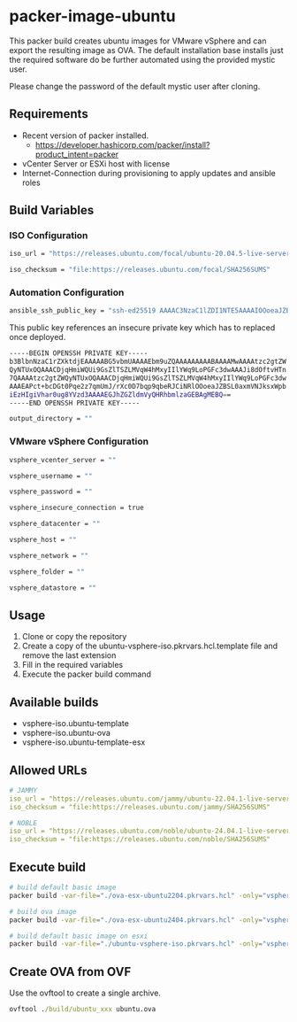 # packer-image-ubuntu

This packer build creates ubuntu images for VMware vSphere and can export the resulting image as OVA.
The default installation base installs just the required software do be further automated using the provided mystic user.

Please change the password of the default mystic user after cloning.

## Requirements

* Recent version of packer installed.
  * <https://developer.hashicorp.com/packer/install?product_intent=packer>
* vCenter Server or ESXi host with license
* Internet-Connection during provisioning to apply updates and ansible roles

## Build Variables

### ISO Configuration

```bash
iso_url = "https://releases.ubuntu.com/focal/ubuntu-20.04.5-live-server-amd64.iso"
```

```bash
iso_checksum = "file:https://releases.ubuntu.com/focal/SHA256SUMS"
```

### Automation Configuration

```bash
ansible_ssh_public_key = "ssh-ed25519 AAAAC3NzaC1lZDI1NTE5AAAAIOOoeaJZBSL0axmVNJksxWpbiEzHIgiVhar0ug8YVzd3 mystic"
```

This public key references an insecure private key which has to replaced once deployed.

```bash
-----BEGIN OPENSSH PRIVATE KEY-----
b3BlbnNzaC1rZXktdjEAAAAABG5vbmUAAAAEbm9uZQAAAAAAAAABAAAAMwAAAAtzc2gtZW
QyNTUxOQAAACDjqHmiWQUi9GsZlTSZLMVqW4hMxyIIlYWq9LoPGFc3dwAAAJi8dOftvHTn
7QAAAAtzc2gtZWQyNTUxOQAAACDjqHmiWQUi9GsZlTSZLMVqW4hMxyIIlYWq9LoPGFc3dw
AAAEAPct+bcDGt0Pqe2z7qmUmJ/rXc0D7bqp9qbeRJCiNRlOOoeaJZBSL0axmVNJksxWpb
iEzHIgiVhar0ug8YVzd3AAAAEGJhZGZldmVyQHRhbmlzaGEBAgMEBQ==
-----END OPENSSH PRIVATE KEY-----
```

```bash
output_directory = ""
```

### VMware vSphere Configuration

```bash
vsphere_vcenter_server = ""
```

```bash
vsphere_username = ""
```

```bash
vsphere_password = ""
```

```bash
vsphere_insecure_connection = true
```

```bash
vsphere_datacenter = ""
```

```bash
vsphere_host = ""
```

```bash
vsphere_network = ""
```

```bash
vsphere_folder = ""
```

```bash
vsphere_datastore = ""
```

## Usage

1. Clone or copy the repository
2. Create a copy of the ubuntu-vsphere-iso.pkrvars.hcl.template file and remove the last extension
3. Fill in the required variables
4. Execute the packer build command

## Available builds

* vsphere-iso.ubuntu-template
* vsphere-iso.ubuntu-ova
* vsphere-iso.ubuntu-template-esx

## Allowed URLs

```yaml
# JAMMY
iso_url = "https://releases.ubuntu.com/jammy/ubuntu-22.04.1-live-server-amd64.iso"
iso_checksum = "file:https://releases.ubuntu.com/jammy/SHA256SUMS"

# NOBLE
iso_url = "https://releases.ubuntu.com/noble/ubuntu-24.04.1-live-server-amd64.iso"
iso_checksum = "file:https://releases.ubuntu.com/noble/SHA256SUMS"
```

## Execute build

```bash
# build default basic image
packer build -var-file="./ova-esx-ubuntu2204.pkrvars.hcl" -only="vsphere-iso.ubuntu-ova-esx" .

# build ova image
packer build -var-file="./ova-esx-ubuntu2404.pkrvars.hcl" -only="vsphere-iso.ubuntu-ova-esx" .

# build default basic image on esxi
packer build -var-file="./ubuntu-vsphere-iso.pkrvars.hcl" -only="vsphere-iso.ubuntu-template-esx" .
```

## Create OVA from OVF

Use the ovftool to create a single archive.

```cmd
ovftool ./build/ubuntu_xxx ubuntu.ova
```
